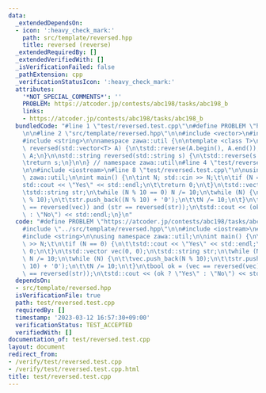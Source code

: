 ```yaml
---
data:
  _extendedDependsOn:
  - icon: ':heavy_check_mark:'
    path: src/template/reversed.hpp
    title: reversed (reverse)
  _extendedRequiredBy: []
  _extendedVerifiedWith: []
  _isVerificationFailed: false
  _pathExtension: cpp
  _verificationStatusIcon: ':heavy_check_mark:'
  attributes:
    '*NOT_SPECIAL_COMMENTS*': ''
    PROBLEM: https://atcoder.jp/contests/abc198/tasks/abc198_b
    links:
    - https://atcoder.jp/contests/abc198/tasks/abc198_b
  bundledCode: "#line 1 \"test/reversed.test.cpp\"\n#define PROBLEM \"https://atcoder.jp/contests/abc198/tasks/abc198_b\"\
    \n\n#line 2 \"src/template/reversed.hpp\"\n\n#include <vector>\n#include <algorithm>\n\
    #include <string>\n\nnamespace zawa::util {\n\ntemplate <class T>\nstd::vector<T>\
    \ reversed(std::vector<T> A) {\n\tstd::reverse(A.begin(), A.end());\n\treturn\
    \ A;\n}\n\nstd::string reversed(std::string s) {\n\tstd::reverse(s.begin(), s.end());\n\
    \treturn s;\n}\n\n} // namespace zawa::util\n#line 4 \"test/reversed.test.cpp\"\
    \n\n#include <iostream>\n#line 8 \"test/reversed.test.cpp\"\n\nusing namespace\
    \ zawa::util;\n\nint main() {\n\tint N; std::cin >> N;\t\n\tif (N == 0) {\n\t\t\
    std::cout << \"Yes\" << std::endl;\n\t\treturn 0;\n\t}\n\tstd::vector vec(0, 0);\n\
    \tstd::string str;\n\twhile (N % 10 == 0) N /= 10;\n\twhile (N) {\n\t\tvec.push_back(N\
    \ % 10);\n\t\tstr.push_back((N % 10) + '0');\n\t\tN /= 10;\n\t}\n\tbool ok = (vec\
    \ == reversed(vec)) and (str == reversed(str));\n\tstd::cout << (ok ? \"Yes\"\
    \ : \"No\") << std::endl;\n}\n"
  code: "#define PROBLEM \"https://atcoder.jp/contests/abc198/tasks/abc198_b\"\n\n\
    #include \"../src/template/reversed.hpp\"\n\n#include <iostream>\n#include <vector>\n\
    #include <string>\n\nusing namespace zawa::util;\n\nint main() {\n\tint N; std::cin\
    \ >> N;\t\n\tif (N == 0) {\n\t\tstd::cout << \"Yes\" << std::endl;\n\t\treturn\
    \ 0;\n\t}\n\tstd::vector vec(0, 0);\n\tstd::string str;\n\twhile (N % 10 == 0)\
    \ N /= 10;\n\twhile (N) {\n\t\tvec.push_back(N % 10);\n\t\tstr.push_back((N %\
    \ 10) + '0');\n\t\tN /= 10;\n\t}\n\tbool ok = (vec == reversed(vec)) and (str\
    \ == reversed(str));\n\tstd::cout << (ok ? \"Yes\" : \"No\") << std::endl;\n}\n"
  dependsOn:
  - src/template/reversed.hpp
  isVerificationFile: true
  path: test/reversed.test.cpp
  requiredBy: []
  timestamp: '2023-03-12 16:57:30+09:00'
  verificationStatus: TEST_ACCEPTED
  verifiedWith: []
documentation_of: test/reversed.test.cpp
layout: document
redirect_from:
- /verify/test/reversed.test.cpp
- /verify/test/reversed.test.cpp.html
title: test/reversed.test.cpp
---
```

